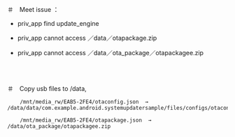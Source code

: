 ＃　Meet issue ：

- priv_app find update_engine

- priv_app cannot access ／data／otapackage.zip

- priv_app cannot access ／data／ota_package／otapackagee.zip


</br>
</br>



＃　Copy usb files to /data,

```
    /mnt/media_rw/EAB5-2FE4/otaconfig.json  →  /data/data/com.example.android.systemupdatersample/files/configs/otaconfig.json

    /mnt/media_rw/EAB5-2FE4/otapackage.json  →  /data/ota_package/otapackagee.zip

```



